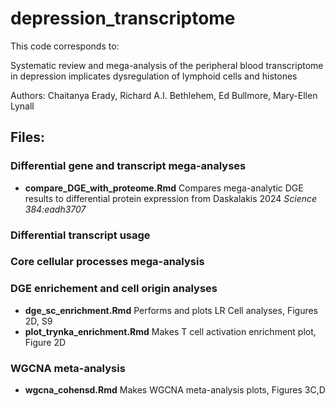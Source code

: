 # depression_transcriptome

This code corresponds to:

Systematic review and mega-analysis of the peripheral blood transcriptome in depression implicates dysregulation of lymphoid cells and histones

Authors: Chaitanya Erady, Richard A.I. Bethlehem, Ed Bullmore, Mary-Ellen Lynall

## Files:

### Differential gene and transcript mega-analyses
* __compare_DGE_with_proteome.Rmd__ Compares mega-analytic DGE results to differential protein expression from Daskalakis 2024 _Science 384:eadh3707_

### Differential transcript usage



### Core cellular processes mega-analysis



### DGE enrichement and cell origin analyses
* __dge_sc_enrichment.Rmd__ Performs and plots LR Cell analyses, Figures 2D, S9
* __plot_trynka_enrichment.Rmd__ Makes T cell activation enrichment plot, Figure 2D



### WGCNA meta-analysis
* __wgcna_cohensd.Rmd__ Makes WGCNA meta-analysis plots, Figures 3C,D 
